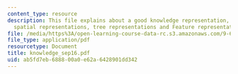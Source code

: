 ```yaml
---
content_type: resource
description: This file explains about a good knowledge representation, mental representations,
  spatial representations, tree representations and Feature representations.
file: /media/https%3A/open-learning-course-data-rc.s3.amazonaws.com/9-66j-computational-cognitive-science-fall-2004/ab5fd7eb688800a0e62a6428901dd342_knowledge_sep16.pdf
file_type: application/pdf
resourcetype: Document
title: knowledge_sep16.pdf
uid: ab5fd7eb-6888-00a0-e62a-6428901dd342
---
```

